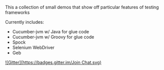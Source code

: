 This a collection of small demos that show off particular features of testing frameworks

Currently includes:
- Cucumber-jvm w/ Java for glue code 
- Cucumber-jvm w/ Groovy for glue code 
- Spock 
- Selenium WebDriver
- Geb

[![Gitter](https://badges.gitter.im/Join Chat.svg)](https://gitter.im/cathalking/TestFrameworksDemo?utm_source=badge&utm_medium=badge&utm_campaign=pr-badge&utm_content=badge)